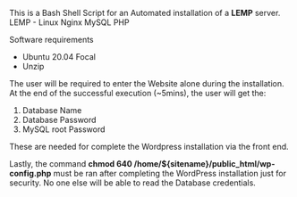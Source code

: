 This is a Bash Shell Script for an Automated installation of a **LEMP** server.
LEMP - Linux Nginx MySQL PHP


Software requirements
- Ubuntu 20.04 Focal
- Unzip

The user will be required to enter the Website alone during the installation.
At the end of the successful execution (~5mins), the user will get the:

1. Database Name
2. Database Password
3. MySQL root Password

These are needed for complete the Wordpress installation via the front end.

Lastly, the command **chmod 640 /home/${sitename}/public_html/wp-config.php**
must be ran after completing the WordPress installation just for security.
No one else will be able to read the Database credentials.
